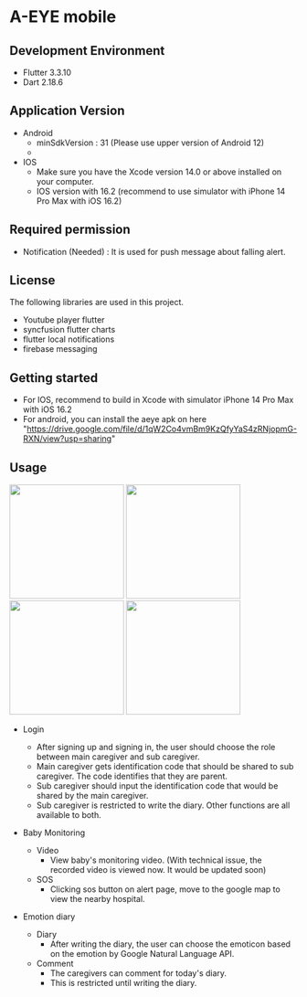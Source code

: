 # A-EYE mobile

## Development Environment
- Flutter 3.3.10 
- Dart 2.18.6 

## Application Version

- Android
  - minSdkVersion : 31 (Please use upper version of Android 12)
  - 
- IOS
  - Make sure you have the Xcode version 14.0 or above installed on your computer.
  - IOS version with 16.2 (recommend to use simulator with iPhone 14 Pro Max with iOS 16.2)

## Required permission
- Notification (Needed) : It is used for push message about falling alert.

## License
The following libraries are used in this project.
- Youtube player flutter
- syncfusion flutter charts
- flutter local notifications
- firebase messaging

## Getting started
  - For IOS, recommend to build in Xcode with simulator iPhone 14 Pro Max with iOS 16.2
  - For android, you can install the aeye apk on here "https://drive.google.com/file/d/1qW2Co4vmBm9KzQfyYaS4zRNjopmG-RXN/view?usp=sharing"

## Usage
<p>

<img src="https://user-images.githubusercontent.com/106396244/229190824-e5b1b7cd-558d-4609-8e0a-324780282804.gif" width="200px" />
<img src="https://user-images.githubusercontent.com/106396244/229361505-5c6263f4-f4ab-4f49-92c5-96f26d5c9566.gif" width="200px" />
<img src="https://user-images.githubusercontent.com/106396244/229361529-2252bf37-63d0-4c85-9392-c0cbbdd2cc35.gif" width="200px" />
<img src="https://user-images.githubusercontent.com/106396244/229361937-7212060f-37d5-4ed6-93d3-2e432315bdaf.gif" width="200px" />


</p>

- Login
  - After signing up and signing in, the user should choose the role between main caregiver and sub caregiver.
  - Main caregiver gets identification code that should be shared to sub caregiver. The code identifies that they are parent.
  - Sub caregiver should input the identification code that would be shared by the main caregiver. 
  - Sub caregiver is restricted to write the diary. Other functions are all available to both.

- Baby Monitoring
  - Video
    - View baby's monitoring video. (With technical issue, the recorded video is viewed now. It would be updated soon)  
  - SOS
    - Clicking sos button on alert page, move to the google map to view the nearby hospital.

- Emotion diary
  - Diary
    - After writing the diary, the user can choose the emoticon based on the emotion by Google Natural Language API.
  - Comment
    - The caregivers can comment for today's diary. 
    - This is restricted until writing the diary.

